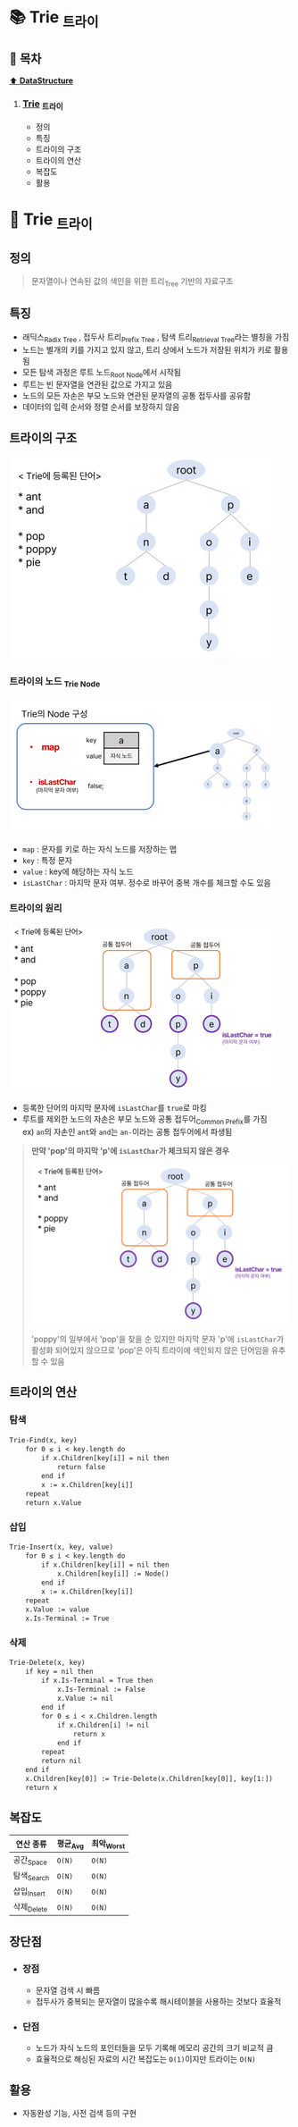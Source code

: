 # :books: Trie <sub>트라이</sub>

## :bookmark_tabs: 목차

[:arrow_up: **DataStructure**](./README.md)

1. ### [Trie](#📕-trie-트라이) <sub>트라이</sub>

   - 정의
   - 특징
   - 트라이의 구조
   - 트라이의 연산
   - 복잡도
   - 활용

# :closed_book: Trie <sub>트라이</sub>

## 정의

> 문자열이나 연속된 값의 색인을 위한 트리<sub>Tree</sub> 기반의 자료구조

## 특징

- 래딕스<sub>Radix Tree</sub> , 접두사 트리<sub>Prefix Tree</sub> , 탐색 트리<sub>Retrieval Tree</sub>라는 별칭을 가짐
- 노드는 별개의 키를 가지고 있지 않고, 트리 상에서 노드가 저장된 위치가 키로 활용됨
- 모든 탐색 과정은 루트 노드<sub>Root Node</sub>에서 시작됨
- 루트는 빈 문자열을 연관된 값으로 가지고 있음
- 노드의 모든 자손은 부모 노드와 연관된 문자열의 공통 접두사를 공유함
- 데이터의 입력 순서와 정렬 순서를 보장하지 않음

## 트라이의 구조

![img:트라이](./img/trie_01.png)

### 트라이의 노드 <sub>Trie Node</sub>

![img:트라이 노드](./img/trie_02.png)

- `map` : 문자를 키로 하는 자식 노드를 저장하는 맵
- `key` : 특정 문자
- `value` : key에 해당하는 자식 노드
- `isLastChar` : 마지막 문자 여부. 정수로 바꾸어 중복 개수를 체크할 수도 있음

### 트라이의 원리

![img:트라이 노드](./img/trie_03.png)

- 등록한 단어의 마지막 문자에 `isLastChar`를 `true`로 마킹
- 루트를 제외한 노드의 자손은 부모 노드와 공통 접두어<sub>Common Prefix</sub>를 가짐  
  ex) `an`의 자손인 `ant`와 `and`는 `an-`이라는 공통 접두어에서 파생됨

> **만약 'pop'의 마지막 'p'에 `isLastChar`가 체크되지 않은 경우**
>
> ![img:트라이 노드](./img/trie_04.png)
>
> 'poppy'의 일부에서 'pop'을 찾을 순 있지만 마지막 문자 'p'에 `isLastChar`가 활성화 되어있지 않으므로 'pop'은 아직 트라이에 색인되지 않은 단어임을 유추할 수 있음

## 트라이의 연산

### 탐색

```
Trie-Find(x, key)
    for 0 ≤ i < key.length do
        if x.Children[key[i]] = nil then
            return false
        end if
        x := x.Children[key[i]]
    repeat
    return x.Value
```

### 삽입

```
Trie-Insert(x, key, value)
    for 0 ≤ i < key.length do
        if x.Children[key[i]] = nil then
            x.Children[key[i]] := Node()
        end if
        x := x.Children[key[i]]
    repeat
    x.Value := value
    x.Is-Terminal := True
```

### 삭제

```
Trie-Delete(x, key)
    if key = nil then
        if x.Is-Terminal = True then
            x.Is-Terminal := False
            x.Value := nil
        end if
        for 0 ≤ i < x.Children.length
            if x.Children[i] != nil
                return x
            end if
        repeat
        return nil
    end if
    x.Children[key[0]] := Trie-Delete(x.Children[key[0]], key[1:])
    return x
```

## 복잡도

| 연산 종류             | 평균<sub>Avg</sub> | 최악<sub>Worst</sub> |
| --------------------- | ------------------ | -------------------- |
| 공간<sub>Space</sub>  | `O(N)`             | `O(N)`               |
| 탐색<sub>Search</sub> | `O(N)`             | `O(N)`               |
| 삽입<sub>Insert</sub> | `O(N)`             | `O(N)`               |
| 삭제<sub>Delete</sub> | `O(N)`             | `O(N)`               |

## 장단점

- ### 장점

  - 문자열 검색 시 빠름
  - 접두사가 중복되는 문자열이 많을수록 해시테이블을 사용하는 것보다 효율적

- ### 단점

  - 노드가 자식 노드의 포인터들을 모두 기록해 메모리 공간의 크기 비교적 큼
  - 효율적으로 해싱된 자료의 시간 복잡도는 `O(1)`이지만 트라이는 `O(N)`

## 활용

- 자동완성 기능, 사전 검색 등의 구현
